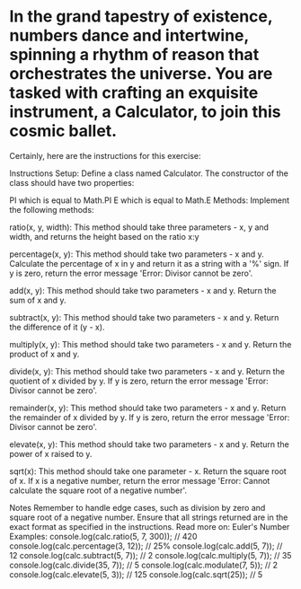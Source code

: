 # In the grand tapestry of existence, numbers dance and intertwine, spinning a rhythm of reason that orchestrates the universe. You are tasked with crafting an exquisite instrument, a Calculator, to join this cosmic ballet.

Certainly, here are the instructions for this exercise:

Instructions
Setup: Define a class named Calculator. The constructor of the class should have two properties:

PI which is equal to Math.PI
E which is equal to Math.E
Methods: Implement the following methods:

ratio(x, y, width): This method should take three parameters - x, y and width, and returns the height based on the ratio x:y

percentage(x, y): This method should take two parameters - x and y. Calculate the percentage of x in y and return it as a string with a '%' sign. If y is zero, return the error message 'Error: Divisor cannot be zero'.

add(x, y): This method should take two parameters - x and y. Return the sum of x and y.

subtract(x, y): This method should take two parameters - x and y. Return the difference of it (y - x).

multiply(x, y): This method should take two parameters - x and y. Return the product of x and y.

divide(x, y): This method should take two parameters - x and y. Return the quotient of x divided by y. If y is zero, return the error message 'Error: Divisor cannot be zero'.

remainder(x, y): This method should take two parameters - x and y. Return the remainder of x divided by y. If y is zero, return the error message 'Error: Divisor cannot be zero'.

elevate(x, y): This method should take two parameters - x and y. Return the power of x raised to y.

sqrt(x): This method should take one parameter - x. Return the square root of x. If x is a negative number, return the error message 'Error: Cannot calculate the square root of a negative number'.

Notes
Remember to handle edge cases, such as division by zero and square root of a negative number.
Ensure that all strings returned are in the exact format as specified in the instructions.
Read more on: Euler's Number
Examples:
console.log(calc.ratio(5, 7, 300)); // 420
console.log(calc.percentage(3, 12)); // 25%
console.log(calc.add(5, 7)); // 12
console.log(calc.subtract(5, 7)); // 2
console.log(calc.multiply(5, 7)); // 35
console.log(calc.divide(35, 7)); // 5
console.log(calc.modulate(7, 5)); // 2
console.log(calc.elevate(5, 3)); // 125
console.log(calc.sqrt(25)); // 5